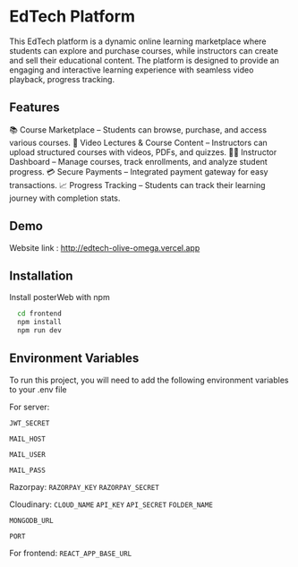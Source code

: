
# EdTech Platform
This EdTech platform is a dynamic online learning marketplace where students can explore and purchase courses, while instructors can create and sell their educational content. The platform is designed to provide an engaging and interactive learning experience with seamless video playback, progress tracking.



## Features

📚 Course Marketplace – Students can browse, purchase, and access various courses.
🎥 Video Lectures & Course Content – Instructors can upload structured courses with videos, PDFs, and quizzes.
👨‍🏫 Instructor Dashboard – Manage courses, track enrollments, and analyze student progress.
💳 Secure Payments – Integrated payment gateway for easy transactions.
📈 Progress Tracking – Students can track their learning journey with completion stats.


## Demo

Website link : http://edtech-olive-omega.vercel.app


## Installation

Install posterWeb with npm

```bash
  cd frontend
  npm install
  npm run dev
```
    
## Environment Variables

To run this project, you will need to add the following environment variables to your .env file

For server:

`JWT_SECRET`

`MAIL_HOST`

`MAIL_USER`

`MAIL_PASS`

Razorpay:
`RAZORPAY_KEY`
`RAZORPAY_SECRET`

Cloudinary:
`CLOUD_NAME`
`API_KEY`
`API_SECRET`
`FOLDER_NAME`

`MONGODB_URL`

`PORT`

For frontend:
`REACT_APP_BASE_URL`

